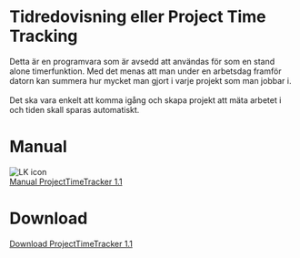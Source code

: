 # Tidredovisning eller Project Time Tracking 

Detta är en programvara som är avsedd att användas för som en stand alone timerfunktion. Med det menas att man under en arbetsdag framför datorn kan summera hur mycket man gjort i varje projekt som man jobbar i. </br></br>
Det ska vara enkelt att komma igång och skapa projekt att mäta arbetet i och tiden skall sparas automatiskt.

# Manual
![LK icon](/assets/logo.png)<br/>[Manual ProjectTimeTracker 1.1](assets/Manual_ProjectTimeTracker_1.1_20240326.pdf)

# Download
[Download ProjectTimeTracker 1.1](/assets/ProjectTimeTracker_1.1_Setup.msi)

 
